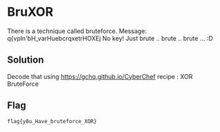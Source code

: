 # BruXOR

There is a technique called bruteforce. Message: q{vpln'bH_varHuebcrqxetrHOXEj No key! Just brute .. brute .. brute ... :D

## Solution

Decode that using https://gchq.github.io/CyberChef
recipe : XOR BruteForce

## Flag
    flag{y0u_Have_bruteforce_XOR}